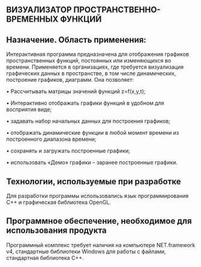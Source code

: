 ВИЗУАЛИЗАТОР ПРОСТРАНСТВЕННО-ВРЕМЕННЫХ ФУНКЦИЙ
-
Назначение. Область применения:
-

Интерактивная программа предназначена для отображения графиков пространственных функций, постоянных или изменяющихся во времени. Применяется в организациях, где требуется визуализация графических данных в пространстве, в том числе динамических, построение графиков, диаграмм. Она позволяет:

•	Рассчитывать матрицы значений функций z=f(x,y,t);

•	Интерактивно отображать графики функций в удобном для восприятия виде;

•	задавать набор начальных данных для построения графиков;

•	отображать динамические функции в любой момент времени из построенного диапазона времени;

•	сохранять и загружать построенные графики;

•	использовать «Демо» графики – заранее построенные графики.

Технологии, используемые при разработке
-
Для разработки программы использовались язык программирования C++ и графическая библиотека OpenGL.

Программное обеспечение, необходимое для использования продукта
-

Программный комплекс требует наличия на компьютере NET.framework v4, стандартные библиотеки Windows для работы с файлами, стандартная библиотека C++. 
